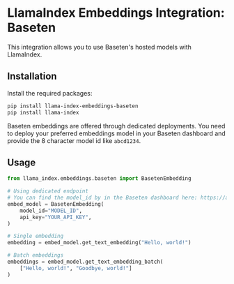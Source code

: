 # LlamaIndex Embeddings Integration: Baseten

This integration allows you to use Baseten's hosted models with LlamaIndex.

## Installation

Install the required packages:

```bash
pip install llama-index-embeddings-baseten
pip install llama-index
```

Baseten embeddings are offered through dedicated deployments. You need to deploy your preferred embeddings model in your Baseten dashboard and provide the 8 character model id like `abcd1234`.

## Usage

```python
from llama_index.embeddings.baseten import BasetenEmbedding

# Using dedicated endpoint
# You can find the model_id by in the Baseten dashboard here: https://app.baseten.co/overview
embed_model = BasetenEmbedding(
    model_id="MODEL_ID",
    api_key="YOUR_API_KEY",
)

# Single embedding
embedding = embed_model.get_text_embedding("Hello, world!")

# Batch embeddings
embeddings = embed_model.get_text_embedding_batch(
    ["Hello, world!", "Goodbye, world!"]
)
```
